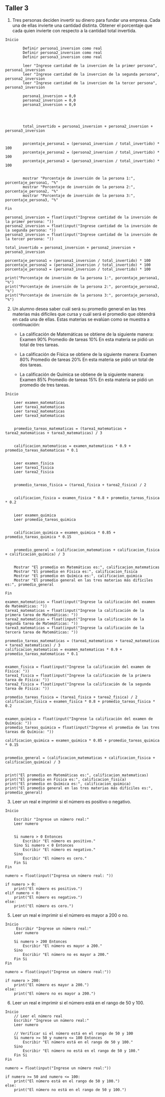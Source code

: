 ## Taller 3

1.	Tres personas deciden invertir su dinero para fundar una empresa. Cada una de ellas invierte una cantidad distinta. Obtener el porcentaje que cada quien invierte con respecto a la cantidad total invertida.

```
Inicio

        Definir persona1_inversion como real
        Definir persona2_inversion como real
        Definir persona3_inversion como real

        leer "Ingrese cantidad de la invercion de la primer persona", persona1_inversion
        leer "Ingrese cantidad de la invercion de la segunda persona", persona2_inversion
        leer "Ingrese cantidad de la invercion de la tercer persona", persona3_inversion

        persona1_inversion = 0,0
        persona2_inversion = 0,0
        persona3_inversion = 0,0

       


        total_invertido = persona1_inversion + persona2_inversion + persona3_inversion


        porcentaje_persona1 = (persona1_inversion / total_invertido) * 100
        porcentaje_persona2 = (persona2_inversion / total_invertido) * 100
        porcentaje_persona3 = (persona3_inversion / total_invertido) * 100


        mostrar "Porcentaje de inversión de la persona 1:", porcentaje_persona1, "%"
        mostrar "Porcentaje de inversión de la persona 2:", porcentaje_persona2, "%"
        mostrar "Porcentaje de inversión de la persona 3:", porcentaje_persona3, "%"

Fin
```

```
persona1_inversion = float(input("Ingrese cantidad de la inversión de la primer persona: "))
persona2_inversion = float(input("Ingrese cantidad de la inversión de la segunda persona: "))
persona3_inversion = float(input("Ingrese cantidad de la inversión de la tercer persona: "))

total_invertido = persona1_inversion + persona2_inversion + persona3_inversion

porcentaje_persona1 = (persona1_inversion / total_invertido) * 100
porcentaje_persona2 = (persona2_inversion / total_invertido) * 100
porcentaje_persona3 = (persona3_inversion / total_invertido) * 100

print("Porcentaje de inversión de la persona 1:", porcentaje_persona1, "%")
print("Porcentaje de inversión de la persona 2:", porcentaje_persona2, "%")
print("Porcentaje de inversión de la persona 3:", porcentaje_persona3, "%")
```

2.	Un alumno desea saber cuál será su promedio general en las tres materias más difíciles que cursa y cuál será el promedio que obtendrá en cada una de ellas. Estas materias se evalúan como se muestra a continuación:
	
    -	La calificación de Matemáticas se obtiene de la siguiente manera:
        Examen 90%
        Promedio de tareas 10%
        En esta materia se pidió un total de tres tareas.
        
    -	La calificación de Física se obtiene de la siguiente manera:
        Examen 80%
        Promedio de tareas 20%
        En esta materia se pidió un total de dos tareas.
        
    -	La calificación de Química se obtiene de la siguiente manera:
        Examen 85%
        Promedio de tareas 15%
    En esta materia se pidió un promedio de tres tareas.

```
Inicio

    Leer examen_matematicas
    Leer tarea1_matematicas
    Leer tarea2_matematicas
    Leer tarea3_matematicas
    
   
    promedio_tareas_matematicas = (tarea1_matematicas + tarea2_matematicas + tarea3_matematicas) / 3
    
    
    calificacion_matematicas = examen_matematicas * 0.9 + promedio_tareas_matematicas * 0.1
    
   
    Leer examen_fisica
    Leer tarea1_fisica
    Leer tarea2_fisica
    
    
    promedio_tareas_fisica = (tarea1_fisica + tarea2_fisica) / 2
    
    
    calificacion_fisica = examen_fisica * 0.8 + promedio_tareas_fisica * 0.2
    
   
    Leer examen_quimica
    Leer promedio_tareas_quimica
    
    
    calificacion_quimica = examen_quimica * 0.85 + promedio_tareas_quimica * 0.15
    
    
    promedio_general = (calificacion_matematicas + calificacion_fisica + calificacion_quimica) / 3
    
    
    Mostrar "El promedio en Matemáticas es:", calificacion_matematicas
    Mostrar "El promedio en Física es:", calificacion_fisica
    Mostrar "El promedio en Química es:", calificacion_quimica
    Mostrar "El promedio general en las tres materias más difíciles es:", promedio_general

Fin
```

```
examen_matematicas = float(input("Ingrese la calificación del examen de Matemáticas: "))
tarea1_matematicas = float(input("Ingrese la calificación de la primera tarea de Matemáticas: "))
tarea2_matematicas = float(input("Ingrese la calificación de la segunda tarea de Matemáticas: "))
tarea3_matematicas = float(input("Ingrese la calificación de la tercera tarea de Matemáticas: "))

promedio_tareas_matematicas = (tarea1_matematicas + tarea2_matematicas + tarea3_matematicas) / 3
calificacion_matematicas = examen_matematicas * 0.9 + promedio_tareas_matematicas * 0.1


examen_fisica = float(input("Ingrese la calificación del examen de Física: "))
tarea1_fisica = float(input("Ingrese la calificación de la primera tarea de Física: "))
tarea2_fisica = float(input("Ingrese la calificación de la segunda tarea de Física: "))

promedio_tareas_fisica = (tarea1_fisica + tarea2_fisica) / 2
calificacion_fisica = examen_fisica * 0.8 + promedio_tareas_fisica * 0.2


examen_quimica = float(input("Ingrese la calificación del examen de Química: "))
promedio_tareas_quimica = float(input("Ingrese el promedio de las tres tareas de Química: "))

calificacion_quimica = examen_quimica * 0.85 + promedio_tareas_quimica * 0.15


promedio_general = (calificacion_matematicas + calificacion_fisica + calificacion_quimica) / 3


print("El promedio en Matemáticas es:", calificacion_matematicas)
print("El promedio en Física es:", calificacion_fisica)
print("El promedio en Química es:", calificacion_quimica)
print("El promedio general en las tres materias más difíciles es:", promedio_general)
```

3. Leer un real e imprimir si el número es positivo o negativo.

```
Inicio
   
    Escribir "Ingrese un número real:"
    Leer numero
    
    
    Si numero > 0 Entonces
        Escribir "El número es positivo."
    Sino Si numero < 0 Entonces
        Escribir "El número es negativo."
    Sino
        Escribir "El número es cero."
    Fin Si
Fin
```

```
numero = float(input("Ingresa un número real: "))

if numero > 0:
    print("El número es positivo.")
elif numero < 0:
    print("El número es negativo.")
else:
    print("El número es cero.")
```
5. Leer un real e imprimir si el número es mayor a 200 o no.

```
Inicio
     Escribir "Ingrese un número real:"
    Leer numero
    
    Si numero > 200 Entonces
        Escribir "El número es mayor a 200."
    Sino
        Escribir "El número no es mayor a 200."
    Fin Si
Fin
```

```
numero = float(input("Ingrese un número real:"))

if numero > 200:
    print("El número es mayor a 200.")
else:
    print("El número no es mayor a 200.")
```

6. Leer un real e imprimir si el número está en el rango de 50 y 100.

```
Inicio
    // Leer el número real
    Escribir "Ingrese un número real:"
    Leer numero
    
    // Verificar si el número está en el rango de 50 y 100
    Si numero >= 50 y numero <= 100 Entonces
        Escribir "El número está en el rango de 50 y 100."
    Sino
        Escribir "El número no está en el rango de 50 y 100."
    Fin Si
Fin
```

```
numero = float(input("Ingrese un número real:"))

if numero >= 50 and numero <= 100:
    print("El número está en el rango de 50 y 100.")
else:
    print("El número no está en el rango de 50 y 100.")
```


   


